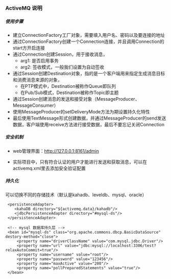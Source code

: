 ### ActiveMQ 说明

##### 使用步骤
* 建立ConnectionFactory工厂对象，需要填入用户名、密码以及要连接的地址
* 通过ConnectionFactory创建一个Connection连接，并且调用Connection的start方开启连接
* 通过Connection创建Session，用于接收消息，
    * arg1: 是否启用事务
    * arg2: 签收模式，一般我们设置为自动签收
* 通过Session创建Destination对象，指的是一个客户端用来指定生成消息目标和消费消息来源的对象，
    * 在PTP模式中，Destination被称作Queue即队列
    * 在Pub/Sub模式，Destination被称作Topic即主题
* 通过Session创建消息的发送和接受对象（MessageProducer、MessageConsumer）
* 使用MessageProducer的setDeliveryMode方法为期设置持久化特性
* 最后使用TextMessage形式创建数据，并通过MessageProducer的send发送数据，客户端使用receive方法进行接受数据，最后不要忘记关闭Connection


##### 安全机制
* web管理界面：http://127.0.0.1:8161/admin
* 实际项目中，只有符合认证的用户才能进行发送和获取消息，可以在activemq.xml里去添加安全验证配置
    
    <plugins>
        <simpleAuthenticationPlugin>
            <users>
                <authenticationUser username="admin" password="admin" groups="users, admins"/>
            </users>
        </simpleAuthenticationPlugin>
    </plugins>
    
##### 持久化
可以切换不同的存储技术（默认是kahadb、leveldb、mysql、oracle）

     <persistenceAdapter>
        <kahaDB directory="${activemq.data}/kahadb"/>
        <jdbcPersistenceAdapter directory="#mysql-ds"/>
     </persistenceAdapter>
     
     <!-- mysql 数据库持久层 -->
     <bean id="mysql-ds" class="org.apache.commons.dbcp.BasicDataSource" destory-method="close">
         <property name="driverClassName" value="com.mysql.jdbc.Driver"/>
         <property name="url" value="jdbc:mysql://localhost:3306/test?relaxAutoCommit=true"/>
         <property name="username" value="root"/>
         <property name="password" value="123456"/>
         <property name="maxActive" value="200"/>
         <property name="pollPreparedStatements" value="true"/>
     </bean>


